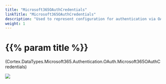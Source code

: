 ```yaml
---
title: "Microsoft365OAuthCredentials"
linkTitle: "Microsoft365OAuthCredentials"
description: "Used to represent configuration for authentication via OAuth when establishing a connection with a mail server hosted by Outlook."
weight: 1
---
```


# {{% param title %}}

<p class="namespace">(Cortex.DataTypes.Microsoft365.Authentication.OAuth.Microsoft365OAuthCredentials)</p>

<img src="/images/work-in-progress.jpg">
